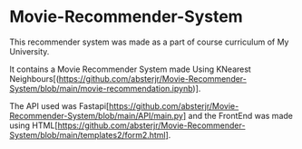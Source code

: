 # Movie-Recommender-System

This recommender system was made as a part of course curriculum of My University.

It contains a Movie Recommender System made Using KNearest Neighbours[(https://github.com/absterjr/Movie-Recommender-System/blob/main/movie-recommendation.ipynb)].

The API used was Fastapi[https://github.com/absterjr/Movie-Recommender-System/blob/main/API/main.py] and the FrontEnd was made using HTML[https://github.com/absterjr/Movie-Recommender-System/blob/main/templates2/form2.html].
